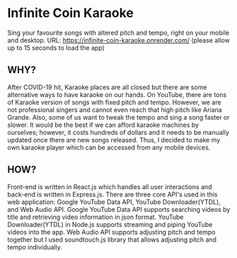 # Infinite Coin Karaoke

  Sing your favourite songs with altered pitch and tempo, right on your mobile and desktop. 
  URL: https://infinite-coin-karaoke.onrender.com/
  (please allow up to 15 seconds to load the app)


## WHY?

  After COVID-19 hit, Karaoke places are all closed but there are some alternative ways to have karaoke on our hands. On YouTube, there are tons of Karaoke version of songs with fixed pitch and tempo. However, we are not professional singers and cannot even reach that high pitch like Ariana Grande. Also, some of us want to tweak the tempo and sing a song faster or slower. It would be the best if we can afford karaoke machines by ourselves; however, it costs hundreds of dollars and it needs to be manually updated once there are new songs released. Thus, I decided to make my own karaoke player which can be accessed from any mobile devices.



## HOW?

  Front-end is written in React.js which handles all user interactions and back-end is written in Express.js. There are three core API's used in this web application: Google YouTube Data API, YouTube Downloader(YTDL), and Web Audio API. Google YouTube Data API supports searching videos by title and retrieving video information in json format. YouTube Downloader(YTDL) in Node.js supports streaming and piping YouTube videos into the app. Web Audio API supports adjusting pitch and tempo together but I used soundtouch.js library that allows adjusting pitch and tempo individually.
